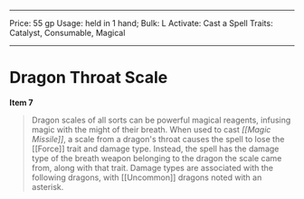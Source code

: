 
---
Price: 55 gp
Usage: held in 1 hand;
Bulk: L
Activate: Cast a Spell
Traits: Catalyst, Consumable, Magical

---

# Dragon Throat Scale

**Item 7**

> Dragon scales of all sorts can be powerful magical reagents, infusing magic with the might of their breath. When used to cast *[[Magic Missile]]*, a scale from a dragon's throat causes the spell to lose the [[Force]] trait and damage type. Instead, the spell has the damage type of the breath weapon belonging to the dragon the scale came from, along with that trait. Damage types are associated with the following dragons, with [[Uncommon]] dragons noted with an asterisk.

